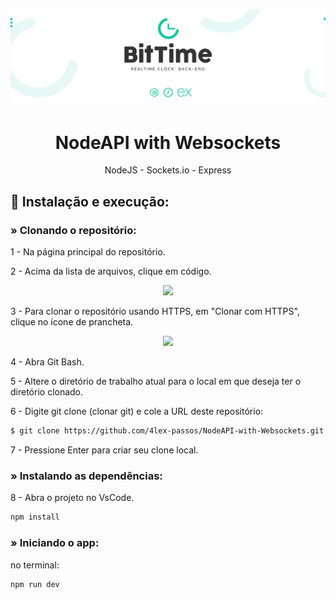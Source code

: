 
<p align="center">
    <img src="https://github.com/4lex-passos/NodeAPI-with-Websockets/blob/master/public/README-HEADER-TEMPLATE2.png" />
</p>

<h1 align="center">
   NodeAPI with Websockets
</h1>

<p align="center">
    NodeJS - Sockets.io - Express
</p>


## 🎍 Instalação e execução:

### » Clonando o repositório:

1 - Na página principal do repositório.

2 - Acima da lista de arquivos, clique em código.

<p align="center">
    <img width ="50%" src="https://docs.github.com/assets/images/help/repository/code-button.png" />
</p>

3 - Para clonar o repositório usando HTTPS, em "Clonar com HTTPS", clique no ícone de prancheta.

<p align="center">
    <img width ="50%" src="https://docs.github.com/assets/images/help/repository/https-url-clone.png" />
</p>

4 - Abra Git Bash.

5 - Altere o diretório de trabalho atual para o local em que deseja ter o diretório clonado.

6 - Digite git clone (clonar git) e cole a URL deste repositório:

```sh
$ git clone https://github.com/4lex-passos/NodeAPI-with-Websockets.git
```

7 - Pressione Enter para criar seu clone local.

### » Instalando as dependências:

8 - Abra o projeto no VsCode.

```sh
npm install
```

### » Iniciando o app:

no terminal:
```sh
npm run dev
```
